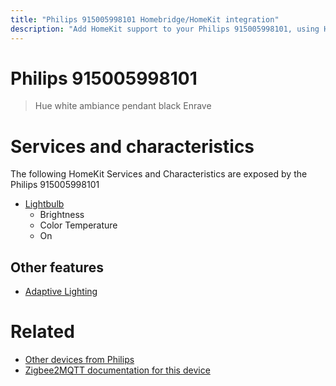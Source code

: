 ```yaml
---
title: "Philips 915005998101 Homebridge/HomeKit integration"
description: "Add HomeKit support to your Philips 915005998101, using Homebridge, Zigbee2MQTT and homebridge-z2m."
---
```

<!---
This file has been GENERATED using src/docgen/docgen.ts
DO NOT EDIT THIS FILE MANUALLY!
-->
# Philips 915005998101
> Hue white ambiance pendant black Enrave


# Services and characteristics
The following HomeKit Services and Characteristics are exposed by
the Philips 915005998101

* [Lightbulb](../../light.md)
  * Brightness
  * Color Temperature
  * On

## Other features
* [Adaptive Lighting](../../light.md)

# Related
* [Other devices from Philips](../index.md#philips)
* [Zigbee2MQTT documentation for this device](https://www.zigbee2mqtt.io/devices/915005998101.html)